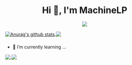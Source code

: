 <h1 align="center">Hi 👋, I'm MachineLP</h1>

<p align="center"> 
  <img src="https://profile-counter.glitch.me/MachineLP/count.svg" />
</p>

<a href="https://github.com/MachineLP">
  <img align="center" src="https://github-readme-stats-teal.vercel.app/api?username=chizhu&show_icons=truet&include_all_commits=True&hide=contribs" alt="Anurag's github stats" />
</a>

<a href="https://github.com/MachineLP">
  <!-- Change the `github-readme-stats.anuraghazra1.vercel.app` to `github-readme-stats.vercel.app`  -->
  <img align="center" src="https://github-readme-stats-teal.vercel.app/api/top-langs/?username=chizhu&layout=compact" />
</a>

###
- 🌱 I’m currently learning ...


<a href="https://github.com/MachineLP/TextMatch">
  <img align="center" src="https://github-readme-stats-teal.vercel.app/api/pin/?username=MachineLP&repo=TextMatch&theme=tokyonight" />
</a>

<a href="https://github.com/MachineLP/MachineLP-CodeFun">
  <img align="center" src="https://github-readme-stats-teal.vercel.app/api/pin/?username=MachineLP&repo=MachineLP-CodeFun&theme=tokyonight" />
</a>

